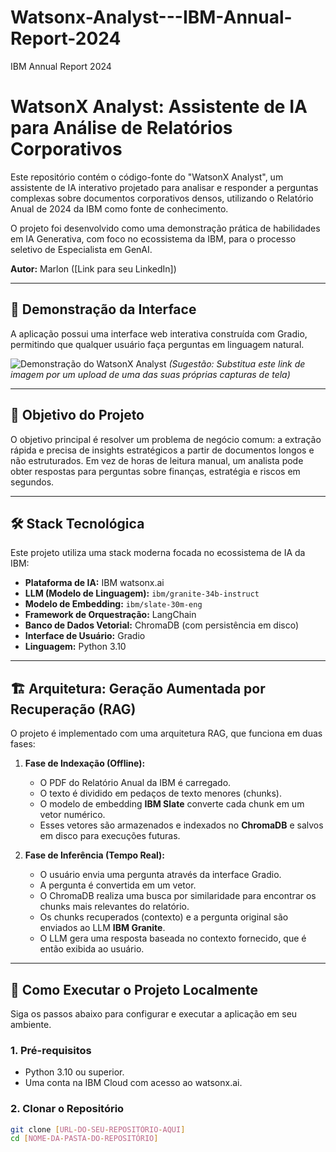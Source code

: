 # Watsonx-Analyst---IBM-Annual-Report-2024
IBM Annual Report 2024
# WatsonX Analyst: Assistente de IA para Análise de Relatórios Corporativos

Este repositório contém o código-fonte do "WatsonX Analyst", um assistente de IA interativo projetado para analisar e responder a perguntas complexas sobre documentos corporativos densos, utilizando o Relatório Anual de 2024 da IBM como fonte de conhecimento.

O projeto foi desenvolvido como uma demonstração prática de habilidades em IA Generativa, com foco no ecossistema da IBM, para o processo seletivo de Especialista em GenAI.

**Autor:** Marlon ([Link para seu LinkedIn])

---

## 📸 Demonstração da Interface

A aplicação possui uma interface web interativa construída com Gradio, permitindo que qualquer usuário faça perguntas em linguagem natural.

![Demonstração do WatsonX Analyst](https://i.imgur.com/G5gS5pG.png) 
*(Sugestão: Substitua este link de imagem por um upload de uma das suas próprias capturas de tela)*

---

## 🎯 Objetivo do Projeto

O objetivo principal é resolver um problema de negócio comum: a extração rápida e precisa de insights estratégicos a partir de documentos longos e não estruturados. Em vez de horas de leitura manual, um analista pode obter respostas para perguntas sobre finanças, estratégia e riscos em segundos.

---

## 🛠️ Stack Tecnológica

Este projeto utiliza uma stack moderna focada no ecossistema de IA da IBM:

* **Plataforma de IA:** IBM watsonx.ai
* **LLM (Modelo de Linguagem):** `ibm/granite-34b-instruct`
* **Modelo de Embedding:** `ibm/slate-30m-eng`
* **Framework de Orquestração:** LangChain
* **Banco de Dados Vetorial:** ChromaDB (com persistência em disco)
* **Interface de Usuário:** Gradio
* **Linguagem:** Python 3.10

---

## 🏗️ Arquitetura: Geração Aumentada por Recuperação (RAG)

O projeto é implementado com uma arquitetura RAG, que funciona em duas fases:

1.  **Fase de Indexação (Offline):**
    * O PDF do Relatório Anual da IBM é carregado.
    * O texto é dividido em pedaços de texto menores (chunks).
    * O modelo de embedding **IBM Slate** converte cada chunk em um vetor numérico.
    * Esses vetores são armazenados e indexados no **ChromaDB** e salvos em disco para execuções futuras.

2.  **Fase de Inferência (Tempo Real):**
    * O usuário envia uma pergunta através da interface Gradio.
    * A pergunta é convertida em um vetor.
    * O ChromaDB realiza uma busca por similaridade para encontrar os chunks mais relevantes do relatório.
    * Os chunks recuperados (contexto) e a pergunta original são enviados ao LLM **IBM Granite**.
    * O LLM gera uma resposta baseada no contexto fornecido, que é então exibida ao usuário.

---

## 🚀 Como Executar o Projeto Localmente

Siga os passos abaixo para configurar e executar a aplicação em seu ambiente.

### 1. Pré-requisitos
* Python 3.10 ou superior.
* Uma conta na IBM Cloud com acesso ao watsonx.ai.

### 2. Clonar o Repositório
```bash
git clone [URL-DO-SEU-REPOSITÓRIO-AQUI]
cd [NOME-DA-PASTA-DO-REPOSITÓRIO]
